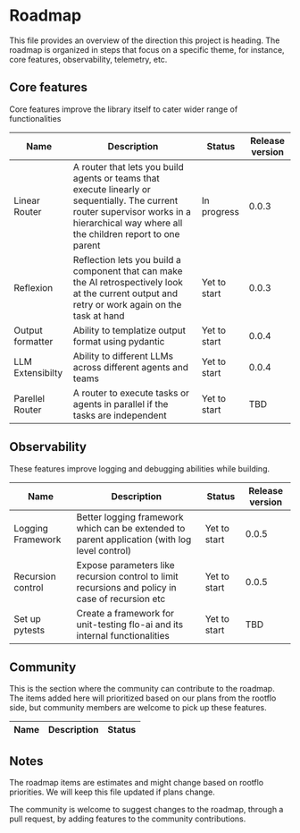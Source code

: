 # Roadmap

This file provides an overview of the direction this project is heading. The roadmap is organized in steps that focus on a specific theme, for instance, core features, observability, telemetry, etc.

## Core features

Core features improve the library itself to cater wider range of functionalities

| Name | Description | Status | Release version |
|------|-------------|--------|-----------------|
|Linear Router|A router that lets you build agents or teams that execute linearly or sequentially. The current router supervisor works in a hierarchical way where all the children report to one parent| In progress | 0.0.3|
|Reflexion| Reflection lets you build a component that can make the AI retrospectively look at the current output and retry or work again on the task at hand| Yet to start| 0.0.3|
|Output formatter| Ability to templatize output format using pydantic| Yet to start| 0.0.4|
|LLM Extensibilty| Ability to different LLMs across different agents and teams| Yet to start| 0.0.4|
|Parellel Router| A router to execute tasks or agents in parallel if the tasks are independent | Yet to start | TBD

## Observability

These features improve logging and debugging abilities while building.

| Name | Description | Status | Release version |
|------|-------------|--------|-----------------|
|Logging Framework|Better logging framework which can be extended to parent application (with log level control)| Yet to start|0.0.5
|Recursion control| Expose parameters like recursion control to limit recursions and policy in case of recursion etc | Yet to start | 0.0.5
|Set up pytests| Create a framework for unit-testing flo-ai and its internal functionalities| Yet to start | TBD

## Community

This is the section where the community can contribute to the roadmap. The items added here will prioritized based on our plans from the rootflo side, but community members are welcome to pick up these features.

| Name | Description | Status |
|------|-------------|--------|


## Notes
The roadmap items are estimates and might change based on rootflo priorities. We will keep this file updated if plans change. 

The community is welcome to suggest changes to the roadmap, through a pull request, by adding features to the community contributions. 


